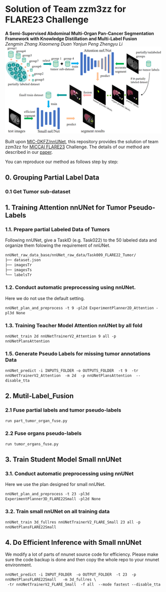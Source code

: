 # Solution of Team zzm3zz for FLARE23 Challenge
**A Semi-Supervised Abdominal Multi-Organ Pan-Cancer Segmentation Framework with Knowledge Distillation and Multi-Label Fusion** \
*Zengmin Zhang Xiaomeng Duan Yanjun Peng Zhengyu Li* \
![Our framework overview](document/framework.png)


Built upon [MIC-DKFZ/nnUNet](https://github.com/MIC-DKFZ/nnUNet), this repository provides the solution of team zzm3zz for [MICCAI FLARE23](https://codalab.lisn.upsaclay.fr/competitions/12239#learn_the_details-overview) Challenge. The details of our method are described in our [paper](https://openreview.net/forum?id=PLFBzKnjOt). 

You can reproduce our method as follows step by step:

## 0. Grouping Partial Label Data
### 0.1 Get Tumor sub-dataset

## 1. Training Attention nnUNet for Tumor Pseudo-Labels
### 1.1. Prepare partial Labeled Data of Tumors
Following nnUNet, give a TaskID (e.g. Task022) to the 50 labeled data and organize them folowing the requirement of nnUNet.

    nnUNet_raw_data_base/nnUNet_raw_data/Task009_FLARE22_Tumor/
    ├── dataset.json
    ├── imagesTr
    ├── imagesTs
    └── labelsTr
### 1.2. Conduct automatic preprocessing using nnUNet.
Here we do not use the default setting.
```
nnUNet_plan_and_preprocess -t 9 -pl2d ExperimentPlanner2D_Attention -pl3d None
```
### 1.3. Training Teacher Model Attention nnUNet by all fold 
```
nnUNet_train 2d nnUNetTrainerV2_Attention 9 all -p nnUNetPlansAttention
```
### 1.5. Generate Pseudo Labels for missing tumor annotations Data
```
nnUNet_predict -i INPUTS_FOLDER -o OUTPUTS_FOLDER  -t 9  -tr nnUNetTrainerV2_Attention  -m 2d  -p nnUNetPlansAttention  --disable_tta 
```

## 2. Mutil-Label_Fusion
### 2.1 Fuse partial labels and tumor pseudo-labels
```
run part_tumor_organ_fuse.py
```
### 2.2 Fuse organs pseudo-labels
```
run tumor_organs_fuse.py
```

## 3. Train Student Model Small nnUNet 
### 3.1. Conduct automatic preprocessing using nnUNet
Here we use the plan designed for small nnUNet.
```
nnUNet_plan_and_preprocess -t 23 -pl3d ExperimentPlanner3D_FLARE22Small -pl2d None
```
### 3.2. Train small nnUNet on all training data
```
nnUNet_train 3d_fullres nnUNetTrainerV2_FLARE_Small 23 all -p nnUNetPlansFLARE22Small
```

## 4. Do Efficient Inference with Small nnUNet
We modify a lot of parts of nnunet source code for efficiency. Please make sure the code backup is done and then copy the whole repo to your nnunet environment.
```
nnUNet_predict -i INPUT_FOLDER  -o OUTPUT_FOLDER  -t 23  -p nnUNetPlansFLARE22Small   -m 3d_fullres \
 -tr nnUNetTrainerV2_FLARE_Small  -f all  --mode fastest --disable_tta
```


